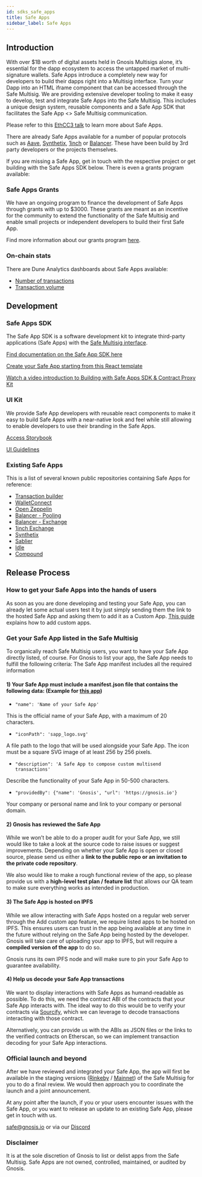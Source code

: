 ```yaml
---
id: sdks_safe_apps
title: Safe Apps
sidebar_label: Safe Apps
---
```


## Introduction

With over $1B worth of digital assets held in Gnosis Multisigs alone, it’s essential for the dapp ecosystem to access the untapped market of multi-signature wallets. Safe Apps introduce a completely new way for developers to build their dapps right into a Multisig interface. Turn your Dapp into an HTML iframe component that can be accessed through the Safe Multisig. We are providing extensive developer tooling to make it easy to develop, test and integrate Safe Apps into the Safe Multisig. This includes a unique design system, reusable components and a Safe App SDK that facilitates the Safe App <> Safe Multisig communication.

Please refer to this [EthCC3 talk](https://www.youtube.com/watch?v=1GirpNHZPJM) to learn more about Safe Apps.

There are already Safe Apps available for a number of popular protocols such as [Aave](https://aave.com/), [Synthetix](https://synthetix.io/), [1inch](https://1inch.exchange/) or [Balancer](https://balancer.finance/). These have been build by 3rd party developers or the projects themselves.

If you are missing a Safe App, get in touch with the respective project or get building with the Safe Apps SDK below. There is even a grants program available:

### Safe Apps Grants

We have an ongoing program to finance the development of Safe Apps through grants with up to $3000. These grants are meant as an incentive for the community to extend the functionality of the Safe Multisig and enable small projects or independent developers to build their first Safe App.

Find more information about our grants program [here](https://github.com/gnosis/GECO/blob/master/Safe%20Apps%20Grants/Safe%20Apps%20Grants.md).

### On-chain stats

There are Dune Analytics dashboards about Safe Apps available:

- [Number of transactions](https://explore.duneanalytics.com/dashboard/gnosis-safe---safe-apps-transactions)
- [Transaction volume](https://explore.duneanalytics.com/dashboard/gnosis-safe---safe-apps-volume)

## Development

### Safe Apps SDK

The Safe App SDK is a software development kit to integrate third-party applications (Safe Apps) with the [Safe Multisig interface](https://gnosis-safe.io/app/).

[Find documentation on the Safe App SDK here](https://github.com/gnosis/safe-apps-sdk)

[Create your Safe App starting from this React template](https://github.com/gnosis/safe-app-template)

[Watch a video introduction to Building with Safe Apps SDK & Contract Proxy Kit](https://www.youtube.com/watch?v=YGw8WfBw5OI)

### UI Kit

We provide Safe App developers with reusable react components to make it easy to build Safe Apps with a near-native look and feel while still allowing to enable developers to use their branding in the Safe Apps.

[Access Storybook](https://components.gnosis-safe.io/)

[UI Guidelines](assets/safe_apps_guides.png)


### Existing Safe Apps

This is a list of several known public repositories containing Safe Apps for reference:

- [Transaction builder](https://github.com/gnosis/safe-react-apps/tree/development/apps/tx-builder)
- [WalletConnect](https://github.com/gnosis/safe-react-apps/tree/development/apps/wallet-connect)
- [Open Zeppelin](https://github.com/OpenZeppelin/upgrades-safe-app)
- [Balancer - Pooling](https://github.com/TomAFrench/pool-management/tree/safe-app)
- [Balancer - Exchange](https://github.com/TomAFrench/balancer-exchange-safe-app/tree/safe-app)
- [1inch Exchange](https://github.com/CryptoManiacsZone/gnosis.1inch.exchange)
- [Synthetix](https://github.com/protofire/safe-app-synthetix-mintr)
- [Sablier](https://github.com/TomAFrench/sablier-safe-app)
- [Idle](https://github.com/krzysu/safe-app-idle)
- [Compound](https://github.com/gnosis/safe-react-apps/tree/development/apps/compound)


## Release Process

### How to get your Safe Apps into the hands of users

As soon as you are done developing and testing your Safe App, you can already let some actual users test it by just simply sending them the link to the hosted Safe App and asking them to add it as a Custom App. [This guide](https://help.gnosis-safe.io/en/articles/4022030-add-a-custom-safe-app) explains how to add custom apps.

### Get your Safe App listed in the Safe Multisig

To organically reach Safe Multisig users, you want to have your Safe App directly listed, of course. For Gnosis to list your app, the Safe App needs to fulfill the following criteria:
The Safe App manifest includes all the required information

#### 1) Your Safe App must include a manifest.json file that contains the following data: (Example for [this app](https://ipfs.io/ipfs/QmTgnb1J9FDR9gimptzvaEiNa25s92iQy37GyqYfwZw8Aj/))

- `"name": 'Name of your Safe App'`

This is the official name of your Safe App, with a maximum of 20 characters.

- `"iconPath": 'sapp_logo.svg'`

A file path to the logo that will be used alongside your Safe App. The icon must be a square SVG image of at least 256 by 256 pixels.

- `"description": 'A Safe App to compose custom multisend transactions'`

Describe the functionality of your Safe App in 50-500 characters.

- `"providedBy": {"name": 'Gnosis', "url": 'https://gnosis.io'}`

Your company or personal name and link to your company or personal domain.


#### 2) Gnosis has reviewed the Safe App

While we won’t be able to do a proper audit for your Safe App, we still would like to take a look at the source code to raise issues or suggest improvements. Depending on whether your Safe App is open or closed source, please send us either a **link to the public repo or an invitation to the private code repository**.

We also would like to make a rough functional review of the app, so please provide us with a **high-level test plan / feature list** that allows our QA team to make sure everything works as intended in production.

#### 3) The Safe App is hosted on IPFS

While we allow interacting with Safe Apps hosted on a regular web server through the Add custom app feature, we require listed apps to be hosted on IPFS. This ensures users can trust in the app being available at any time in the future without relying on the Safe App being hosted by the developer. Gnosis will take care of uploading your app to IPFS, but will require a **compiled version of the app** to do so.

Gnosis runs its own IPFS node and will make sure to pin your Safe App to guarantee availability.

#### 4) Help us decode your Safe App transactions

We want to display interactions with Safe Apps as humand-readable as possible. To do this, we need the contract ABI of the contracts that your Safe App interacts with. The ideal way to do this would be to verify your contracts via [Sourcify](https://github.com/ethereum/sourcify), which we can leverage to decode transactions interacting with those contract.

Alternatively, you can provide us with the ABIs as JSON files or the links to the verified contracts on Etherscan, so we can implement transaction decoding for your Safe App interactions.

### Official launch and beyond

After we have reviewed and integrated your Safe App, the app will first be available in the staging versions ([Rinkeby](http://safe-team-rinkeby.staging.gnosisdev.com/app/#/) / [Mainnet](http://safe-team-mainnet.staging.gnosisdev.com/app/#/)) of the Safe Multisig for you to do a final review. We would then approach you to coordinate the launch and a joint announcement.

At any point after the launch, if you or your users encounter issues with the Safe App, or you want to release an update to an existing Safe App, please get in touch with us.

safe@gnosis.io or via our [Discord](https://discord.gg/FPMRAwK)


### Disclaimer

It is at the sole discretion of Gnosis to list or delist apps from the Safe Multisig. Safe Apps are not owned, controlled, maintained, or audited by Gnosis.
